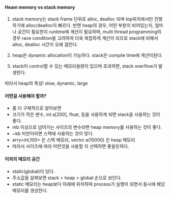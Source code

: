#### Heam memory vs stack memory
1. stack memory는 stack frame 단위로 alloc, dealloc 되며 top위치에서만 진행하기에 alloc/dealloc이 빠르다.
반면 heap의 경우, 어떤 부분이 비어있는지, 얼마나 공간이 필요한지 runtime에 계산이 필요하며, multi thread programming의 경우 race condition을 고려하여 더욱 복잡하게 계산이 되므로 stack에 비해서 alloc, dealloc 시간이 오래 걸린다.

2. heap은 dynamic allocation이 가능하다. stack은 compile time에 계산이된다.

3. stack이 control할 수 있는 메모리용량이 있으며 초과하면, stack overflow가 발생한다.

따라서 heap의 특성! slow, dynamic, large

#### 어떤걸 사용해야 할까?
- 좀 더 구체적으로 알아보면
- 크기가 작은 변수, int a[200], float, 등을 사용하게 되면 stack을 사용하는 것이 좋다.
- mb 이상으로 넘어가는 사이즈의 변수라면 heap memory를 사용하는 것이 좋다.
- ~kb 미만이라면 스택에 사용하는 것이 맞다.
- arry<int,100> 은 스택 메모리, vector<int> a(10000) 은 heap 메모리
- 따라서 사이즈에 따라 어떤것을 사용할 지 선택하면 좋을듯하다.

#### 이외의 메모리 공간
- static(global)이 있다.
- 주소값을 살펴보면 stack > heap > global 순으로 보인다.
- static 메모리는 heap보다 아래에 위치하여 process가 실행이 되면서 동시에 해당 메모리를 생성한다.